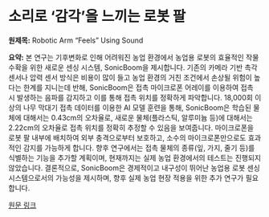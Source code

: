 # 소리로 ‘감각’을 느끼는 로봇 팔

**원제목:** Robotic Arm “Feels” Using Sound

**요약:** 본 연구는 기후변화로 인해 어려워진 농업 환경에서 농업용 로봇의 효율적인 작물 수확을 위한 새로운 센싱 시스템, SonicBoom을 제시합니다. 기존의 카메라 기반 촉각 센서나 압력 센서 방식은 비용이 많이 들고 농업 환경의 거친 조건에서 손상될 위험이 높다는 한계를 지니는데 반해, SonicBoom은 접촉 마이크로폰 어레이를 이용하여 접촉 시 발생하는 음파를 감지하고 이를 통해 접촉 위치를 정확하게 파악합니다.  18,000회 이상의 나무 막대기 접촉 데이터를 이용한 AI 모델 훈련을 통해,  SonicBoom은 학습된 물체에 대해서는 0.43cm의 오차율로,  새로운 물체(플라스틱, 알루미늄 등)에 대해서는 2.22cm의 오차율로 접촉 위치를 정확히 추정할 수 있음을 보여줍니다.  마이크로폰을 로봇 팔 내부에 배치하여 외부 충격으로부터 보호하고, 소수의 마이크로폰만으로도 효과적인 감지를 가능하게 합니다. 향후 연구에서는 접촉 물체의 종류(잎, 가지, 줄기 등)를 식별하는 기능을 추가할 계획이며,  현재까지는 실제 농업 환경에서의 테스트는 진행되지 않았습니다.  결론적으로, SonicBoom은 경제적이고 내구성이 뛰어난 농업용 로봇 센싱 시스템으로서의 가능성을 제시하며, 향후 실제 농업 현장 적용을 위한 추가 연구가 필요합니다.

[원문 링크](https://spectrum.ieee.org/farm-robots-sound-based-sensing)
